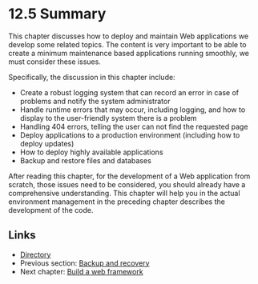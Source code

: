 # 12.5 Summary

This chapter discusses how to deploy and maintain Web applications we develop some related topics. The content is very important to be able to create a minimum maintenance based applications running smoothly, we must consider these issues.

Specifically, the discussion in this chapter include:

- Create a robust logging system that can record an error in case of problems and notify the system administrator
- Handle runtime errors that may occur, including logging, and how to display to the user-friendly system there is a problem
- Handling 404 errors, telling the user can not find the requested page
- Deploy applications to a production environment (including how to deploy updates)
- How to deploy highly available applications
- Backup and restore files and databases

After reading this chapter, for the development of a Web application from scratch, those issues need to be considered, you should already have a comprehensive understanding. This chapter will help you in the actual environment management in the preceding chapter describes the development of the code.

## Links

- [Directory](preface.md)
- Previous section: [Backup and recovery](12.4.md)
- Next chapter: [Build a web framework](13.0.md)
